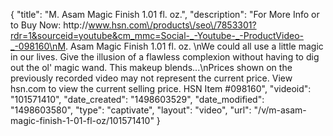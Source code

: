 {
    "title": "M. Asam Magic Finish 1.01 fl. oz.",
    "description": "For More Info or to Buy Now: http:\/\/www.hsn.com\/products\/seo\/7853301?rdr=1&sourceid=youtube&cm_mmc=Social-_-Youtube-_-ProductVideo-_-098160\nM. Asam Magic Finish 1.01 fl. oz. \nWe could all use a little magic in our lives. Give the illusion of a flawless complexion without having to dig out the ol' magic wand. This makeup blends...\nPrices shown on the previously recorded video may not represent the current price.  View hsn.com to view the current selling price. HSN Item #098160",
    "videoid": "101571410",
    "date_created": "1498603529",
    "date_modified": "1498603580",
    "type": "captivate",
    "layout": "video",
    "url": "\/v\/m-asam-magic-finish-1-01-fl-oz\/101571410"
}
